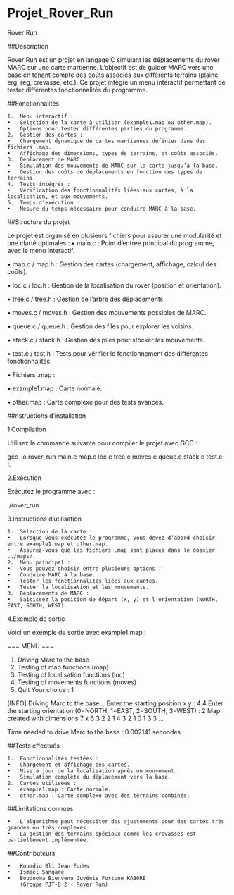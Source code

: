 # Projet_Rover_Run




Rover Run

##Description

Rover Run est un projet en langage C simulant les déplacements du rover MARC sur une carte martienne. L’objectif est de guider MARC vers une base en tenant compte des coûts associés aux différents terrains (plaine, erg, reg, crevasse, etc.). Ce projet intègre un menu interactif permettant de tester différentes fonctionnalités du programme.

##Fonctionnalités

	1.	Menu interactif :
	•	Sélection de la carte à utiliser (example1.map ou other.map).
	•	Options pour tester différentes parties du programme.
	2.	Gestion des cartes :
	•	Chargement dynamique de cartes martiennes définies dans des fichiers .map.
	•	Affichage des dimensions, types de terrains, et coûts associés.
	3.	Déplacement de MARC :
	•	Simulation des mouvements de MARC sur la carte jusqu’à la base.
	•	Gestion des coûts de déplacements en fonction des types de terrains.
	4.	Tests intégrés :
	•	Vérification des fonctionnalités liées aux cartes, à la localisation, et aux mouvements.
	5.	Temps d’exécution :
	•	Mesure du temps nécessaire pour conduire MARC à la base.

##Structure du projet

Le projet est organisé en plusieurs fichiers pour assurer une modularité et une clarté optimales :
•	main.c : Point d’entrée principal du programme, avec le menu interactif.

•	map.c / map.h : Gestion des cartes (chargement, affichage, calcul des coûts).

•	loc.c / loc.h : Gestion de la localisation du rover (position et orientation).

•	tree.c / tree.h : Gestion de l’arbre des déplacements.

•	moves.c / moves.h : Gestion des mouvements possibles de MARC.

•	queue.c / queue.h : Gestion des files pour explorer les voisins.

•	stack.c / stack.h : Gestion des piles pour stocker les mouvements.

•	test.c / test.h : Tests pour vérifier le fonctionnement des différentes fonctionnalités.

•	Fichiers .map :

•	example1.map : Carte normale.

•	other.map : Carte complexe pour des tests avancés.

##nstructions d’installation

1.Compilation

Utilisez la commande suivante pour compiler le projet avec GCC :

gcc -o rover_run main.c map.c loc.c tree.c moves.c queue.c stack.c test.c -I.

2.Exécution

Exécutez le programme avec :

./rover_run

3.Instructions d’utilisation

	1.	Sélection de la carte :
	•	Lorsque vous exécutez le programme, vous devez d’abord choisir entre example1.map et other.map.
	•	Assurez-vous que les fichiers .map sont placés dans le dossier ../maps/.
	2.	Menu principal :
	•	Vous pouvez choisir entre plusieurs options :
	•	Conduire MARC à la base.
	•	Tester les fonctionnalités liées aux cartes.
	•	Tester la localisation et les mouvements.
	3.	Déplacements de MARC :
	•	Saisissez la position de départ (x, y) et l’orientation (NORTH, EAST, SOUTH, WEST).

4.Exemple de sortie

Voici un exemple de sortie avec example1.map :

=== MENU ===
1. Driving Marc to the base
2. Testing of map functions (map)
3. Testing of localisation functions (loc)
4. Testing of movements functions (moves)
0. Quit
   Your choice : 1

[INFO] Driving Marc to the base...
Enter the starting position x y : 4 4
Enter the starting orientation (0=NORTH, 1=EAST, 2=SOUTH, 3=WEST) : 2
Map created with dimensions 7 x 6
3 2 2 1 4 3
2 1 0 1 3 3
...

Time needed to drive Marc to the base : 0.002141 secondes

##Tests effectués

	1.	Fonctionnalités testées :
	•	Chargement et affichage des cartes.
	•	Mise à jour de la localisation après un mouvement.
	•	Simulation complète du déplacement vers la base.
	2.	Cartes utilisées :
	•	example1.map : Carte normale.
	•	other.map : Carte complexe avec des terrains combinés.

##Limitations connues

	•	L’algorithme peut nécessiter des ajustements pour des cartes très grandes ou très complexes.
	•	La gestion des terrains spéciaux comme les crevasses est partiellement implémentée.

##Contributeurs

	•	Kouadio Bli Jean Eudes
	•	Ismaël Sangaré
	•	Boudnoma Bienvenu Juvénis Fortune KABORE
    	(Groupe PJT-B 2 - Rover Run)

